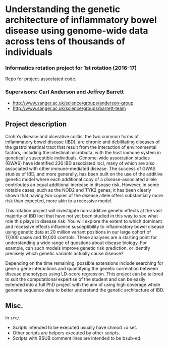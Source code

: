 # Understanding the genetic architecture of inflammatory bowel disease using genome-wide data across tens of thousands of individuals

### Informatics rotation project for 1st rotation (2016-17)

Repo for project-associated code.

### Supervisors: Carl Anderson and Jeffrey Barrett

- http://www.sanger.ac.uk/science/groups/anderson-group
- http://www.sanger.ac.uk/science/groups/barrett-team

## Project description

Crohn’s disease and ulcerative colitis, the two common forms of inflammatory
bowel disease (IBD), are chronic and debilitating diseases of the
gastrointestinal tract that result from the interaction of environmental
factors, including the intestinal microbiota, with the host immune system in
genetically susceptible individuals. Genome-wide association studies (GWAS)
have identified 236 IBD associated loci, many of which are also associated with
other immune-mediated disease. The success of GWAS studies of IBD, and more
generally, has been built on the use of the additive genetic model where each
additional copy of a disease-associated allele contributes an equal additional
increase in disease risk. However, in some notable cases, such as the NOD2 and
TYK2 genes, it has been clearly shown that having two copies of the disease
allele offers substantially more risk than expected, more akin to a recessive
model.

This rotation project will investigate non-additive genetic effects at the vast
majority of IBD loci that have not yet been studied in this way to see what
role this plays in disease risk. You will explore the extent to which dominant
and recessive effects influence susceptibility to inflammatory bowel disease
using genetic data at 20 million variant positions in our large cohort of
17,000 cases and 19,000 controls. These analyses are a starting point for
understanding a wide range of questions about disease biology. For example, can
such models improve genetic risk prediction, or identify precisely which
genetic variants actually cause disease?

Depending on the time remaining, possible extensions include searching for gene
x gene interactions and quantifying the genetic correlation between disease
phenotypes using LD-score regression. This project can be tailored to suit the
computational expertise of the student and can be easily extended into a full
PhD project with the aim of using high coverage whole genome sequence data to
better understand the genetic architecture of IBD.

## Misc.

In `src/`:

- Scripts intended to be executed usually have chmod +x set.
- Other scripts are helpers executed by other scripts.
- Scripts with BSUB comment lines are intended to be bsub-ed.

